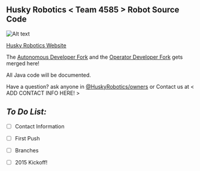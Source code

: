 ## Husky Robotics < Team 4585 > Robot Source Code



![Alt text](http://huskyrobotics.weebly.com/uploads/1/9/0/2/19023651/1400799246.png?raw=true "Husky Robotics - Team 4585 Logo")

[Husky Robotics Website](http://huskyrobotics.weebly.com/)

The [Autonomous Developer Fork](https://github.com/orgs/HuskyRobotics/teams/autonomous-developers) and the [Operator Developer Fork](https://github.com/orgs/HuskyRobotics/teams/operation-developers) gets merged here!

All Java code will be documented.

Have a question? ask anyone in [@HuskyRobotics/owners]() or Contact us at < ADD CONTACT  INFO HERE! >







## *To Do List:*

- [ ] Contact Information
- [ ] First Push
- [ ] Branches
- [ ] 2015 Kickoff!

